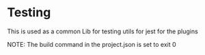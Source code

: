 # Testing

This is used as a common Lib for testing utils for jest for the plugins 

NOTE: The build command in the project.json is set to exit 0


